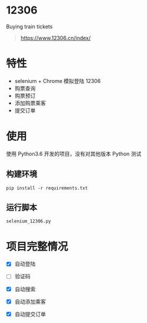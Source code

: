 # 12306
Buying train tickets
 >https://www.12306.cn/index/

# 特性
* selenium + Chrome 模拟登陆 12306
* 购票查询
* 购票预订
* 添加购票乘客
* 提交订单

# 使用
使用 Python3.6 开发的项目，没有对其他版本 Python 测试

## 构建环境
`pip install -r requirements.txt`

## 运行脚本
`selenium_12306.py`

# 项目完整情况
* [x] 自动登陆
* [ ] 验证码
* [x] 自动搜索
* [x] 自动添加乘客
* [x] 自动提交订单


